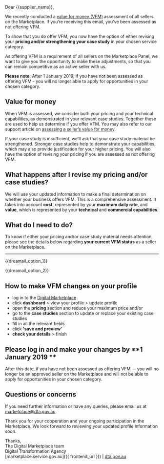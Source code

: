 Dear {{supplier_name}},

We recently conducted a [value for money (VFM)](https://marketplace1.zendesk.com/hc/en-gb/articles/360000054595-Seller-pricing) assessment of all sellers on the Marketplace. If you’re receiving this email, you’ve been assessed as not offering VFM.
  

To show that you do offer VFM, you now have the option of either revising your **pricing and/or strengthening your case study** in your chosen service category.
  

As offering VFM is a requirement of all sellers on the Marketplace Panel, we want to give you the opportunity to make these adjustments, so that you can remain competitive as an active seller with us.


**Please note:** After 1 January 2019, if you have not been assessed as offering VFM - you will no longer able to apply for opportunities in your chosen category.
  

## Value for money
When VFM is assessed, we consider both your pricing and your technical capabilities, as demonstrated in your relevant case studies. Together these are used to help us determine if you offer VFM. You may also refer to our support article on [assessing a seller’s value for money](https://marketplace1.zendesk.com/hc/en-gb/articles/360000427915-Assessing-a-seller-s-value-for-money).
  

If your case study is insufficient, we’ll ask that your case study material be strengthened. Stronger case studies help to demonstrate your capabilities, which may also provide justification for your higher pricing. You will also have the option of revising your pricing if you are assessed as not offering VFM.


## What happens after I revise my pricing and/or case studies?


We will use your updated information to make a final determination on whether your business offers VFM. This is a comprehensive assessment. It takes into account **cost**, represented by your **maximum daily rate**, and **value**, which is represented by your **technical** and **commercial capabilities**.


## What do I need to do?


To know if either your pricing and/or case study material needs attention, please see the details below regarding **your current VFM status** as a seller on the Marketplace.

 
---
  
{{dreamail_option_1}}
  
{{dreamail_option_2}}
  
  
## How to make VFM changes on your profile
* log in to the [Digital Marketplace](https://marketplace.service.gov.au/login)
* click **dashboard** > view your profile > update profile
* open the **pricing** section and reduce your maximum price and/or
* go to the **case studies** section to update or replace your existing case studies
* fill in all the relevant fields
* click **'save and preview'**
* **check your details** > finish
  
  
## Please log in and make your changes by **1 January 2019 **


After this date, if you have not been assessed as offering VFM — you will no longer be an approved seller on the Marketplace and will not be able to apply for opportunities in your chosen category.  
  
  
## Questions or concerns
If you need further information or have any queries, please email us at [marketplace@dta.gov.au](mailto:marketplace@dta.gov.au)
  
Thank you for your cooperation and your ongoing participation in the Marketplace. We look
forward to reviewing your updated profile information soon.
  

Thanks,  
The Digital Marketplace team  
Digital Transformation Agency  
[marketplace.service.gov.au]({{ frontend_url }}) | [dta.gov.au](https://dta.gov.au)
